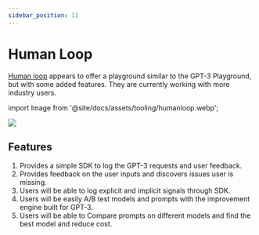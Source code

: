 ```yaml
---
sidebar_position: 11
---
```


# Human Loop

[Human loop](https://humanloop.com/) appears to offer a playground similar to the GPT-3 Playground, but with some added features. They are currently working with more industry users.

import Image from '@site/docs/assets/tooling/humanloop.webp';

<div style={{textAlign: 'center'}}>
  <img src={Image} style={{width: "750px"}} />
</div>

## Features
1. Provides a simple SDK to log the GPT-3 requests and user feedback.
2. Provides feedback on the user inputs and discovers issues user is missing.
3. Users will be able to log explicit and implicit signals through SDK.
4. Users will be easily A/B test models and prompts with the improvement engine built for GPT-3.
5. Users will be able to Compare prompts on different models and find the best model and reduce cost.
